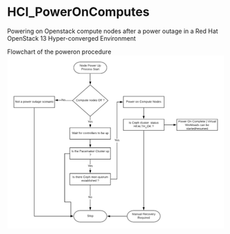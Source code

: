 # HCI_PowerOnComputes
Powering on Openstack compute nodes after a power outage in a Red Hat OpenStack 13 Hyper-converged Environment

Flowchart of the poweron procedure
![Power On Computes flowchart](https://github.com/hybridpollo/HCI_PowerOn_Computes/blob/master/HCI_Compute_PowerOn.png)
